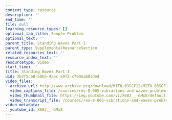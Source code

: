 ```yaml
---
content_type: resource
description: ''
end_time: ''
file: null
learning_resource_types: []
optional_tab_title: Sample Problem
optional_text: ''
parent_title: Standing Waves Part I
parent_type: SupplementalResourceSection
related_resources_text: ''
resource_index_text: ''
resourcetype: Video
start_time: ''
title: Standing Waves Part I
uid: 3b3f5cb8-b8b5-4aac-a972-c769eab83ded
video_files:
  archive_url: http://www.archive.org/download/MIT8.03SCF12/MIT8_03SCF12_ses06_300k.mp4
  video_captions_file: /courses/res-8-005-vibrations-and-waves-problem-solving-fall-2012/5a9efe3b65d95d4fbc0c85513a7f6229_X60J__-GMx8.vtt
  video_thumbnail_file: https://img.youtube.com/vi/X60J__-GMx8/default.jpg
  video_transcript_file: /courses/res-8-005-vibrations-and-waves-problem-solving-fall-2012/8c4483b1e0cfa17dbe03aedea93a1816_X60J__-GMx8.pdf
video_metadata:
  youtube_id: X60J__-GMx8
---
```

